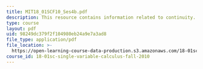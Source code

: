 ```yaml
---
title: MIT18_01SCF10_Ses4b.pdf
description: This resource contains information related to continuity.
type: course
layout: pdf
uid: 98249dc379f2f104980eb24a9e7a3ad8
file_type: application/pdf
file_location: >-
  https://open-learning-course-data-production.s3.amazonaws.com/18-01sc-single-variable-calculus-fall-2010/98249dc379f2f104980eb24a9e7a3ad8_MIT18_01SCF10_Ses4b.pdf
course_id: 18-01sc-single-variable-calculus-fall-2010
---
```


